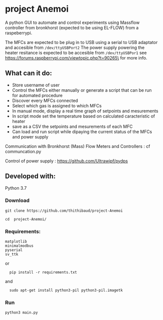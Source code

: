 # project Anemoi
A python GUI to automate and control experiments using Massflow controller from bronkhorst (expected to be using EL-FLOW) from a raspeberrypi.

The MFCs are expected to be plug in to USB using a serial to USB adaptator and accesible from ``/dev/ttyUSBPort2``
The power supply powering the heater resitance is expected to be accesible from ``/dev/ttyUSBPor1``
see https://forums.raspberrypi.com/viewtopic.php?t=90265\ for more info.

## What can it do:
* Store username of user
* Control the MFCs either manually or generate a script that can be run for automated procedure
* Discover every MFCs connected
* Select which gas is assigned to which MFCs
* In manual mode, display a real time graph of setpoints and mesurements
* In script mode set the temperature based on calculated caracteristic of heater
* save as a CSV the setpoints and mesurements of each MFC
* Can load and run script while dipaying the current status of the MFCs and power supply



Communication with Bronkhorst (Mass) Flow Meters and Controllers :
cf communcation.py

Control of power supply :
https://github.com/Ultrawipf/pydps

## Developed with:
Python 3.7

### Download
```
git clone https://github.com/thithibaud/project-Anemoi
```
```
cd  project-Anemoi/
```
### Requirements:
```
matplotlib
minimalmodbus
pyserial
sv_ttk
```
or 
```
  pip install -r requirements.txt
```
and 
```
  sudo apt-get install python3-pil python3-pil.imagetk
```
### Run
```
python3 main.py
```
